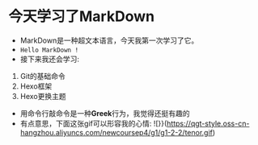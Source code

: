 # 今天学习了MarkDown
* MarkDown是一种超文本语言，今天我第一次学习了它。
* `Hello MarkDown !`
* 接下来我还会学习:
1. Git的基础命令
2. Hexo框架
3. Hexo更换主题
* 用命令行敲命令是一种**Greek**行为，我觉得还挺有趣的
* 有点意思，下面这张gif可以形容我的心情:
![}}(https://qgt-style.oss-cn-hangzhou.aliyuncs.com/newcoursep4/g1/g1-2-2/tenor.gif)
